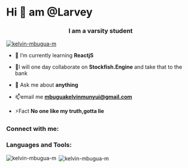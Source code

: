 <h1 align="left">Hi 👋 am @Larvey</h1>
<h3 align="center">I am a varsity student</h3>

<p align="left"> <a href="https://github.com/ryo-ma/github-profile-trophy"><img src="https://github-profile-trophy.vercel.app/?username=kelvin-mbugua-m" alt="kelvin-mbugua-m" /></a> </p>

- 🌱 I’m currently learning **ReactjS**

- 👯I will one day collaborate on **Stockfish.Engine** and take that to the bank

- 💬 Ask me about **anything**

- 📫email me **mbuguakelvinmunyui@gmail.com**

- ⚡Fact **No one like my truth,gotta lie**

<h3 align="left">Connect with me:</h3>
<p align="left">
<!-- <a href="https://dev.to/@larvey_k" target="blank"><img align="center" src="https://raw.githubusercontent.com/rahuldkjain/github-profile-readme-generator/master/src/images/icons/Social/devto.svg" alt="@larvey_k" height="30" width="40" /></a>
<a href="https://twitter.com/@larvey_k" target="blank"><img align="center" src="https://raw.githubusercontent.com/rahuldkjain/github-profile-readme-generator/master/src/images/icons/Social/twitter.svg" alt="@larvey_k" height="30" width="40" /></a>
</p>
 -->
<h3 align="left">Languages and Tools:</h3>


<p><img align="left" src="https://github-readme-stats.vercel.app/api/top-langs?username=kelvin-mbugua-m&show_icons=true&locale=en&layout=compact" alt="kelvin-mbugua-m" /></p>

<p>&nbsp;<img align="center" src="https://github-readme-stats.vercel.app/api?username=kelvin-mbugua-m&show_icons=true&locale=en" alt="kelvin-mbugua-m" /></p>
